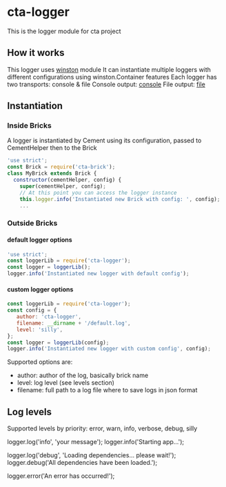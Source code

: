 # cta-logger
This is the logger module for cta project

## How it works
This logger uses [winston](https://github.com/winstonjs/winston) module
It can instantiate multiple loggers with different configurations using winston.Container features
Each logger has two transports: console & file
Console output:
[console](readme/console.png)
File output:
[file](readme/file.png)

## Instantiation

### Inside Bricks
A logger is instantiated by Cement using its configuration, passed to CementHelper then to the Brick
````javascript
'use strict';
const Brick = require('cta-brick');
class MyBrick extends Brick {
  constructor(cementHelper, config) {
    super(cementHelper, config);
    // At this point you can access the logger instance
    this.logger.info('Instantiated new Brick with config: ', config);
    ...
````

### Outside Bricks

#### default logger options
````javascript
'use strict';
const loggerLib = require('cta-logger');
const logger = loggerLib();
logger.info('Instantiated new logger with default config');
````

#### custom logger options
````javascript
const loggerLib = require('cta-logger');
const config = {
   author: 'cta-logger',
   filename: __dirname + '/default.log',
   level: 'silly',
};
const logger = loggerLib(config);
logger.info('Instantiated new logger with custom config', config);
```` 
Supported options are:
- author: author of the log, basically brick name
- level: log level (see levels section)
- filename: full path to a log file where to save logs in json format 

## Log levels
Supported levels by priority: error, warn, info, verbose, debug, silly

logger.log('info', 'your message');
logger.info('Starting app...');

logger.log('debug', 'Loading dependencies... please wait!');
logger.debug('All dependencies have been loaded.');

logger.error('An error has occurred!');